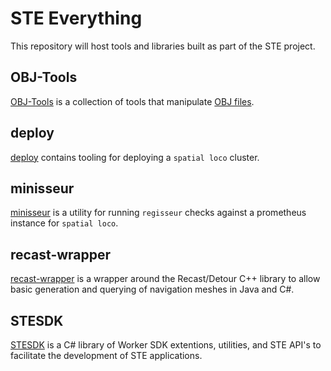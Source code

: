 # STE Everything
This repository will host tools and libraries built as part of the STE project.

## OBJ-Tools
[OBJ-Tools](OBJ-Tools/README.md) is a collection of tools that manipulate [OBJ files](https://en.wikipedia.org/wiki/Wavefront_.obj_file).

## deploy
[deploy](deploy/README.md) contains tooling for deploying a `spatial loco` cluster.

## minisseur
[minisseur](minisseur/README.md) is a utility for running `regisseur` checks against a prometheus instance for `spatial loco`.

## recast-wrapper
[recast-wrapper](recast-wrapper/README.md) is a wrapper around the Recast/Detour C++ library to allow basic generation and querying of navigation meshes in Java and C#.

## STESDK
[STESDK](stesdk/README.md) is a C# library of Worker SDK extentions, utilities, and STE API's to facilitate the development of STE applications.
